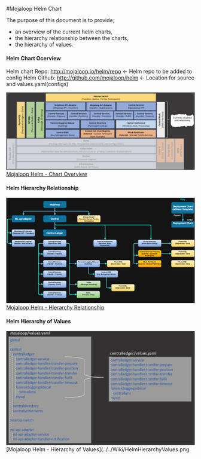 #Mojaloop Helm Chart

The purpose of this document is to provide;
- an overview of the current helm charts,
- the hierarchy relationship between the charts,
- the hierarchy of values.

#### Helm Chart Ocerview
Helm chart Repo: http://mojaloop.io/helm/repo <- Helm repo to be added to config
Helm Github: http://github.com/mojaloop/helm  <- Location for source and values.yaml(configs)

![Mojaloop Helm - Chart Overview](../../Wiki/HelmChartOverview.png)
[Mojaloop Helm - Chart Overview](../../Wiki/HelmChartOverview.png)

#### Helm Hierarchy Relationship
![Mojaloop Helm - Hierarchy Relationship](../../Wiki/HelmHierarchyRelationship.png)
[Mojaloop Helm - Hierarchy Relationship](../../Wiki/HelmHierarchyRelationship.html)

#### Helm Hierarchy of Values
![Mojaloop Helm - Hierarchy of Values](../../Wiki/HelmHierarchyValues.png)
[Mojaloop Helm - Hierarchy of Values](../../Wiki/HelmHierarchyValues.png